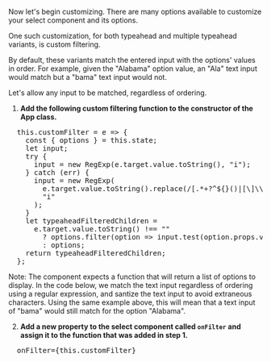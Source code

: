 Now let's begin customizing. There are many options available to customize your select component and its options.

One such customization, for both typeahead and multiple typeahead variants, is custom filtering.

By default, these variants match the entered input with the options' values in order. For example, given the "Alabama" option value, an "Ala" text input would match but a "bama" text input would not.

Let's allow any input to be matched, regardless of ordering.

1) **Add the following custom filtering function to the constructor of the App class.**

<pre class="file" data-target="clipboard">
  this.customFilter = e => {
    const { options } = this.state;
    let input;
    try {
      input = new RegExp(e.target.value.toString(), "i");
    } catch (err) {
      input = new RegExp(
        e.target.value.toString().replace(/[.*+?^${}()|[\]\\]/g, "\\$&"),
        "i"
      );
    }
    let typeaheadFilteredChildren =
      e.target.value.toString() !== ""
        ? options.filter(option => input.test(option.props.value.toString()))
        : options;
    return typeaheadFilteredChildren;
  };
</pre>

Note: The component expects a function that will return a list of options to display. In the code below, we match the text input regardless of ordering using a regular expression, and santize the text input to avoid extraneous characters. Using the same example above, this will mean that a text input of "bama" would still match for the option "Alabama".

2) **Add a new property to the select component called `onFilter` and assign it to the function that was added in step 1.**

<pre class="file" data-target="clipboard">
  onFilter={this.customFilter}
</pre>
